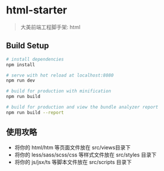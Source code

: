 # html-starter

> 大美前端工程脚手架: html

## Build Setup

``` bash
# install dependencies
npm install

# serve with hot reload at localhost:8080
npm run dev

# build for production with minification
npm run build

# build for production and view the bundle analyzer report
npm run build --report
```

## 使用攻略

- 将你的 html/htm 等页面文件放在 src/views目录下
- 将你的 less/sass/scss/css 等样式文件放在 src/styles 目录下
- 将你的 js/jsx/ts 等脚本文件放在 src/scripts 目录下
